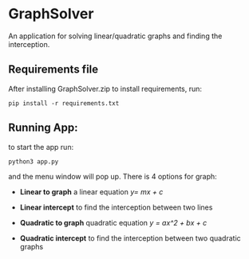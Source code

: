 # GraphSolver
An application for solving linear/quadratic graphs and finding the interception.
## Requirements file
After installing GraphSolver.zip to install requirements, run:

`pip install -r requirements.txt`

## Running App:
to start the app run: 

`python3 app.py`

and the menu window will pop up.
There is 4 options for graph:

* **Linear to graph** a linear equation *y= mx + c*


* **Linear intercept** to find the interception between two lines 


* **Quadratic to graph** quadratic equation *y = ax^2 + bx + c*


* **Quadratic intercept** to find the interception between two quadratic graphs
